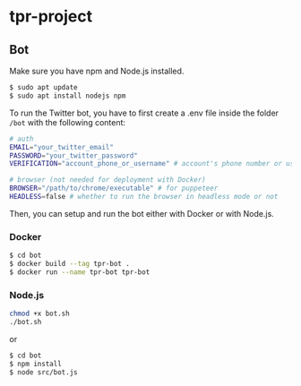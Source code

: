 # tpr-project

## Bot

Make sure you have npm and Node.js installed.
```bash
$ sudo apt update
$ sudo apt install nodejs npm
```

To run the Twitter bot, you have to first create a .env file inside the folder `/bot` with the following content:

```bash
# auth
EMAIL="your_twitter_email"
PASSWORD="your_twitter_password"
VERIFICATION="account_phone_or_username" # account's phone number or username

# browser (not needed for deployment with Docker)
BROWSER="/path/to/chrome/executable" # for puppeteer
HEADLESS=false # whether to run the browser in headless mode or not
```

Then, you can setup and run the bot either with Docker or with Node.js.

### Docker

```bash
$ cd bot
$ docker build --tag tpr-bot .
$ docker run --name tpr-bot tpr-bot
```

### Node.js

```bash
chmod +x bot.sh
./bot.sh
```

or

```bash
$ cd bot
$ npm install
$ node src/bot.js
```